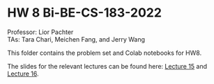 # HW 8 Bi-BE-CS-183-2022
Professor: Lior Pachter  
TAs: Tara Chari, Meichen Fang, and Jerry Wang

This folder contains the problem set and Colab notebooks for HW8.

The slides for the relevant lectures can be found here: [Lecture 15](https://docs.google.com/presentation/d/1nYUUZ7KwQyri7_4XZy7i3oEpfimYosrq531QNwo_7yY/edit?usp=sharing) and [Lecture 16](https://docs.google.com/presentation/d/1HWp60t27bdw4ojeDalSwo1-6WRfhYlBEalyvTonJRE4/edit?usp=sharing).
